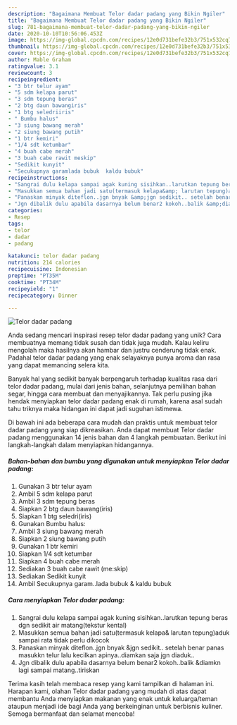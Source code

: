 ```yaml
---
description: "Bagaimana Membuat Telor dadar padang yang Bikin Ngiler"
title: "Bagaimana Membuat Telor dadar padang yang Bikin Ngiler"
slug: 781-bagaimana-membuat-telor-dadar-padang-yang-bikin-ngiler
date: 2020-10-10T10:56:06.453Z
image: https://img-global.cpcdn.com/recipes/12e0d731befe32b3/751x532cq70/telor-dadar-padang-foto-resep-utama.jpg
thumbnail: https://img-global.cpcdn.com/recipes/12e0d731befe32b3/751x532cq70/telor-dadar-padang-foto-resep-utama.jpg
cover: https://img-global.cpcdn.com/recipes/12e0d731befe32b3/751x532cq70/telor-dadar-padang-foto-resep-utama.jpg
author: Mable Graham
ratingvalue: 3.1
reviewcount: 3
recipeingredient:
- "3 btr telur ayam"
- "5 sdm kelapa parut"
- "3 sdm tepung beras"
- "2 btg daun bawangiris"
- "1 btg seledriiris"
- " Bumbu halus"
- "3 siung bawang merah"
- "2 siung bawang putih"
- "1 btr kemiri"
- "1/4 sdt ketumbar"
- "4 buah cabe merah"
- "3 buah cabe rawit meskip"
- "Sedikit kunyit"
- "Secukupnya garamlada bubuk  kaldu bubuk"
recipeinstructions:
- "Sangrai dulu kelapa sampai agak kuning sisihkan..larutkan tepung beras dgn sedikit air matang(tekstur kental)"
- "Masukkan semua bahan jadi satu(termasuk kelapa&amp; larutan tepung)aduk sampai rata tidak perlu dikocok"
- "Panaskan minyak diteflon..jgn bnyak &amp;jgn sedikit.. setelah benar panas masukkn telur lalu kecilkan apinya..diamkan saja jgn diaduk.."
- "Jgn dibalik dulu apabila dasarnya belum benar2 kokoh..balik &amp;diamkn lagi sampai matang..tiriskan"
categories:
- Resep
tags:
- telor
- dadar
- padang

katakunci: telor dadar padang 
nutrition: 214 calories
recipecuisine: Indonesian
preptime: "PT35M"
cooktime: "PT34M"
recipeyield: "1"
recipecategory: Dinner

---
```



![Telor dadar padang](https://img-global.cpcdn.com/recipes/12e0d731befe32b3/751x532cq70/telor-dadar-padang-foto-resep-utama.jpg)

Anda sedang mencari inspirasi resep telor dadar padang yang unik? Cara membuatnya memang tidak susah dan tidak juga mudah. Kalau keliru mengolah maka hasilnya akan hambar dan justru cenderung tidak enak. Padahal telor dadar padang yang enak selayaknya punya aroma dan rasa yang dapat memancing selera kita.

Banyak hal yang sedikit banyak berpengaruh terhadap kualitas rasa dari telor dadar padang, mulai dari jenis bahan, selanjutnya pemilihan bahan segar, hingga cara membuat dan menyajikannya. Tak perlu pusing jika hendak menyiapkan telor dadar padang enak di rumah, karena asal sudah tahu triknya maka hidangan ini dapat jadi suguhan istimewa.




Di bawah ini ada beberapa cara mudah dan praktis untuk membuat telor dadar padang yang siap dikreasikan. Anda dapat membuat Telor dadar padang menggunakan 14 jenis bahan dan 4 langkah pembuatan. Berikut ini langkah-langkah dalam menyiapkan hidangannya.

<!--inarticleads1-->

##### Bahan-bahan dan bumbu yang digunakan untuk menyiapkan Telor dadar padang:

1. Gunakan 3 btr telur ayam
1. Ambil 5 sdm kelapa parut
1. Ambil 3 sdm tepung beras
1. Siapkan 2 btg daun bawang(iris)
1. Siapkan 1 btg seledri(iris)
1. Gunakan  Bumbu halus:
1. Ambil 3 siung bawang merah
1. Siapkan 2 siung bawang putih
1. Gunakan 1 btr kemiri
1. Siapkan 1/4 sdt ketumbar
1. Siapkan 4 buah cabe merah
1. Sediakan 3 buah cabe rawit (me:skip)
1. Sediakan Sedikit kunyit
1. Ambil Secukupnya garam..lada bubuk &amp; kaldu bubuk




<!--inarticleads2-->

##### Cara menyiapkan Telor dadar padang:

1. Sangrai dulu kelapa sampai agak kuning sisihkan..larutkan tepung beras dgn sedikit air matang(tekstur kental)
1. Masukkan semua bahan jadi satu(termasuk kelapa&amp; larutan tepung)aduk sampai rata tidak perlu dikocok
1. Panaskan minyak diteflon..jgn bnyak &amp;jgn sedikit.. setelah benar panas masukkn telur lalu kecilkan apinya..diamkan saja jgn diaduk..
1. Jgn dibalik dulu apabila dasarnya belum benar2 kokoh..balik &amp;diamkn lagi sampai matang..tiriskan




Terima kasih telah membaca resep yang kami tampilkan di halaman ini. Harapan kami, olahan Telor dadar padang yang mudah di atas dapat membantu Anda menyiapkan makanan yang enak untuk keluarga/teman ataupun menjadi ide bagi Anda yang berkeinginan untuk berbisnis kuliner. Semoga bermanfaat dan selamat mencoba!
